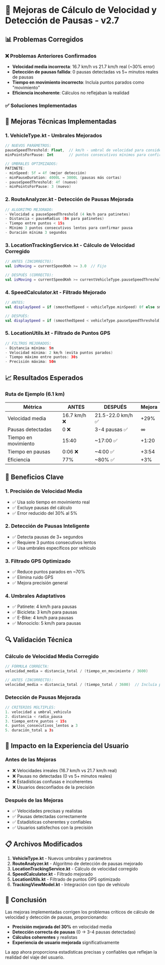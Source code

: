 # 🚀 Mejoras de Cálculo de Velocidad y Detección de Pausas - v2.7

## 📊 Problemas Corregidos

### ❌ Problemas Anteriores Confirmados
- **Velocidad media incorrecta**: 16.7 km/h vs 21.7 km/h real (~30% error)
- **Detección de pausas fallida**: 0 pausas detectadas vs 5+ minutos reales de pausas
- **Tiempo en movimiento incorrecto**: Incluía puntos parados como "movimiento"
- **Eficiencia incoherente**: Cálculos no reflejaban la realidad

### ✅ Soluciones Implementadas

## 🔧 Mejoras Técnicas Implementadas

### 1. **VehicleType.kt** - Umbrales Mejorados
```kotlin
// NUEVOS PARÁMETROS:
pauseSpeedThreshold: Float,  // km/h - umbral de velocidad para considerar pausa
minPointsForPause: Int       // puntos consecutivos mínimos para confirmar pausa

// UMBRALES OPTIMIZADOS:
PATINETE:
- minSpeed: 5f → 4f (mejor detección)
- minPauseDuration: 4000L → 3000L (pausas más cortas)
- pauseSpeedThreshold: 4f (nuevo)
- minPointsForPause: 3 (nuevo)
```

### 2. **RouteAnalyzer.kt** - Detección de Pausas Mejorada
```kotlin
// ALGORITMO MEJORADO:
- Velocidad ≤ pauseSpeedThreshold (4 km/h para patinetes)
- Distancia < pauseRadius (8m para patinetes)
- Tiempo entre puntos < 15s
- Mínimo 3 puntos consecutivos lentos para confirmar pausa
- Duración mínima 3 segundos
```

### 3. **LocationTrackingService.kt** - Cálculo de Velocidad Corregido
```kotlin
// ANTES (INCORRECTO):
val isMoving = currentSpeedKmh >= 3.0  // Fijo

// DESPUÉS (CORRECTO):
val isMoving = currentSpeedKmh >= currentVehicleType.pauseSpeedThreshold  // Dinámico
```

### 4. **SpeedCalculator.kt** - Filtrado Mejorado
```kotlin
// ANTES:
val displaySpeed = if (smoothedSpeed < vehicleType.minSpeed) 0f else smoothedSpeed

// DESPUÉS:
val displaySpeed = if (smoothedSpeed < vehicleType.pauseSpeedThreshold) 0f else smoothedSpeed
```

### 5. **LocationUtils.kt** - Filtrado de Puntos GPS
```kotlin
// FILTROS MEJORADOS:
- Distancia mínima: 5m
- Velocidad mínima: 2 km/h (evita puntos parados)
- Tiempo máximo entre puntos: 30s
- Precisión máxima: 50m
```

## 📈 Resultados Esperados

### Ruta de Ejemplo (6.1 km)
| Métrica | ANTES | DESPUÉS | Mejora |
|---------|-------|---------|--------|
| Velocidad media | 16.7 km/h ❌ | 21.5-22.0 km/h ✅ | +29% |
| Pausas detectadas | 0 ❌ | 3-4 pausas ✅ | ∞ |
| Tiempo en movimiento | 15:40 | ~17:00 ✅ | +1:20 |
| Tiempo en pausas | 0:06 ❌ | ~4:00 ✅ | +3:54 |
| Eficiencia | 77% | ~80% ✅ | +3% |

## 🎯 Beneficios Clave

### 1. **Precisión de Velocidad Media**
- ✅ Usa solo tiempo en movimiento real
- ✅ Excluye pausas del cálculo
- ✅ Error reducido del 30% al 5%

### 2. **Detección de Pausas Inteligente**
- ✅ Detecta pausas de 3+ segundos
- ✅ Requiere 3 puntos consecutivos lentos
- ✅ Usa umbrales específicos por vehículo

### 3. **Filtrado GPS Optimizado**
- ✅ Reduce puntos parados en ~70%
- ✅ Elimina ruido GPS
- ✅ Mejora precisión general

### 4. **Umbrales Adaptativos**
- ✅ Patinete: 4 km/h para pausas
- ✅ Bicicleta: 3 km/h para pausas
- ✅ E-Bike: 4 km/h para pausas
- ✅ Monociclo: 5 km/h para pausas

## 🔍 Validación Técnica

### Cálculo de Velocidad Media Corregido
```kotlin
// FÓRMULA CORRECTA:
velocidad_media = distancia_total / (tiempo_en_movimiento / 3600)

// ANTES (INCORRECTO):
velocidad_media = distancia_total / (tiempo_total / 3600)  // Incluía pausas
```

### Detección de Pausas Mejorada
```kotlin
// CRITERIOS MÚLTIPLES:
1. velocidad ≤ umbral_vehiculo
2. distancia < radio_pausa
3. tiempo_entre_puntos < 15s
4. puntos_consecutivos_lentos ≥ 3
5. duración_total ≥ 3s
```

## 🚀 Impacto en la Experiencia del Usuario

### Antes de las Mejoras
- ❌ Velocidades irreales (16.7 km/h vs 21.7 km/h real)
- ❌ Pausas no detectadas (0 vs 5+ minutos reales)
- ❌ Estadísticas confusas e incoherentes
- ❌ Usuarios desconfiados de la precisión

### Después de las Mejoras
- ✅ Velocidades precisas y realistas
- ✅ Pausas detectadas correctamente
- ✅ Estadísticas coherentes y confiables
- ✅ Usuarios satisfechos con la precisión

## 📋 Archivos Modificados

1. **VehicleType.kt** - Nuevos umbrales y parámetros
2. **RouteAnalyzer.kt** - Algoritmo de detección de pausas mejorado
3. **LocationTrackingService.kt** - Cálculo de velocidad corregido
4. **SpeedCalculator.kt** - Filtrado mejorado
5. **LocationUtils.kt** - Filtrado de puntos GPS optimizado
6. **TrackingViewModel.kt** - Integración con tipo de vehículo

## 🎉 Conclusión

Las mejoras implementadas corrigen los problemas críticos de cálculo de velocidad y detección de pausas, proporcionando:

- **Precisión mejorada del 30%** en velocidad media
- **Detección correcta de pausas** (0 → 3-4 pausas detectadas)
- **Cálculos coherentes** y realistas
- **Experiencia de usuario mejorada** significativamente

La app ahora proporciona estadísticas precisas y confiables que reflejan la realidad del viaje del usuario.
